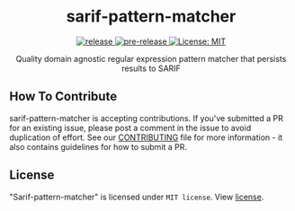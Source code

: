 <h1 align="center"> sarif-pattern-matcher </h1>

<p align="center">

  <a href="https://github.com/microsoft/sarif-pattern-matcher">
    <img src="https://img.shields.io/github/v/release/microsoft/sarif-pattern-matcher"
      alt="release" />
  </a>
  
  <a href="https://github.com/microsoft/sarif-pattern-matcher">
    <img src="https://img.shields.io/github/v/release/microsoft/sarif-pattern-matcher?include_prereleases&label=pre-release"
      alt="pre-release" />
  </a>
  	
 <a href="https://github.com/microsoft/sarif-pattern-matcher/blob/master/LICENSE">
    <img src="https://img.shields.io/github/license/microsoft/sarif-pattern-matcher"
      alt="License: MIT" />
  </a>
  
  
</p>

<p align="center">Quality domain agnostic regular expression pattern matcher that persists results to SARIF</p>

## How To Contribute

sarif-pattern-matcher is accepting contributions. If you've submitted a PR for an existing issue, please post a comment in the issue to avoid duplication of effort. See our [CONTRIBUTING](/CONTRIBUTING.md) file for more information - it also contains guidelines for how to submit a PR.


## License

"Sarif-pattern-matcher" is licensed under `MIT license`. View [license](https://github.com/microsoft/sarif-pattern-matcher/blob/master/LICENSE).
